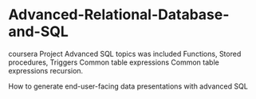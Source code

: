 # Advanced-Relational-Database-and-SQL
coursera Project 
Advanced SQL topics was included
Functions, 
Stored procedures, 
Triggers
Common table expressions 
Common table expressions recursion.

How to generate end-user-facing data presentations with advanced SQL
